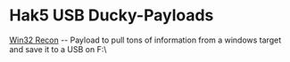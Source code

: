 # Hak5 USB Ducky-Payloads

[Win32 Recon](Win32%20Recon%20and%20Save%20to%20USB.txt) -- Payload to pull tons of information from a windows target and save it to a USB on F:\
